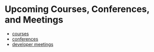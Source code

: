Upcoming Courses, Conferences, and Meetings
===========================================

* [courses](/events/courses/)
* [conferences](/events/conferences/)
* [developer meetings](/events/developer-meetings/)
